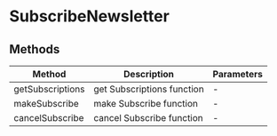 # SubscribeNewsletter

## Methods

<!-- @vuese:SubscribeNewsletter:methods:start -->
|Method|Description|Parameters|
|---|---|---|
|getSubscriptions|get Subscriptions function|-|
|makeSubscribe|make Subscribe function|-|
|cancelSubscribe|cancel Subscribe function|-|

<!-- @vuese:SubscribeNewsletter:methods:end -->


